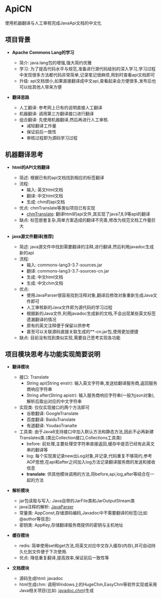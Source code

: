 # ApiCN
使用机器翻译与人工审核完成JavaApi文档的中文化

## 项目背景
- **Apache Commons Lang的学习**
    * 简介: java.lang包的增强,强大简约优雅
    * 学习: 为了提高代码水平与规范,准备进行源代码级别的深入学习,学习过程中发现很多方法都代码非常简单,记录笔记很麻烦,用到时查看api文档即可
    * 升级: api文档很小,如果直接翻译成中文api,查看起来会方便很多,发布后也可以给其他人带来方便
    

- **翻译思路**
    * 人工翻译: 参考网上已有的说明直接人工翻译
    * 机器翻译: 调用第三方翻译接口进行翻译
    * 组合翻译: 先使用机器翻译,然后再进行人工审核. 
        - 减轻翻译工作量
        - 保证前后一致性
        - 审核过程即为源码学习过程


 ## 机器翻译思考
- **html的API文档翻译**
    * 简述: 根据已有的api文档找到相应的标签翻译
    * 流程:
        - 输入: 英文html文档
        - 翻译: 中文html文档
        - 生成: chm的api文档
    * 优点: chmTranslate等类似项目已有实现 
        - [chmTranslate](https://gitee.com/xiagao/chmFanYi): 翻译html的api文件,其实现了java7,8,9等api的翻译
    * 缺点: 标签嵌套复杂,简单方案造成的翻译不完善,修改为规范文档工作量巨大


- **java源文件翻译[推荐]**
    * 简述: java源文件中找到需要翻译的注释,进行翻译,然后利用javadoc生成新的api
    * 流程: 
        - 输入: commons-lang3-3.7-sources.jar
        - 翻译: commons-lang3-3.7-sources-cn.jar
        - 生成: 中文html文档
        - 生成: 中文chm文档
    * 优点:
        - 使用JavaParser很容易找到注释对象,翻译后修改对象重新生成Java文件即可
        - 人工审核新的Java文件即为源代码的学习过程
        - 根据新的Java文件,利用javadoc生成新的文档,不会出现某些英文标签遗漏翻译的情况
        - 原有的英文注释便于保留以供参考
        - 甚至可以关联源码直接关联生成的**-cn.jar包,使用更加便捷
    * 缺点: 目前没有找到类似实现,需要自己思考实现各功能


## 项目模块思考与功能实现简要说明
- **翻译模块**
    * 接口: Translate
        - String api(String enstr): 输入英文字符串,发送给翻译服务商,返回服务商响应字符串
        - String after(String apistr): 输入服务商响应字符串(一般为json对象),解析后取出对应的中文字符串
    * 实现类: 仅仅实现接口的两个方法即可
        - 谷歌翻译: GoogleTranslate 
        - 百度翻译: BaiduTranslate  
        - 有道翻译: YoudaoTranalte  
    * 工具类: 由于Java8支持接口中加入默认方法和静态方法,因此不必再新建Translates类.(类比Collection接口,Collections工具类)
        - before: 前处理,主要处理空字符串直接返回,缓存中是否已经有此英文串的翻译等
        - log: 每个实现类记录new出Log对象,并记录,代码重复不够简约,参考AOP思想,在api和after之间加入log方法记录翻译服务商的发送和接收信息
        - **translate**: 供其他模块调用的方法,将before,api,log,after等结合在一起的方法


- **解析模块**
    * jar包读取与写入: Java自带的JarFile类和JarOutputStream类
    * java注释的解析: [JavaParser](https://github.com/javaparser/javaparser)
    * 常量类: AppConst,存储源码编码,Javadoc中不需要翻译的标签(比如@author等信息)
    * 密钥类: AppKey,存储翻译服务商提供的密钥与主机地址


- **缓存模块**
    * redis: 简单使用set和get方法,将英文对应中文存入缓存(内存),并可自动持久化到文件便于下次使用.
    * 优点: 降低重复翻译,提高效率,保证前后一致性等
    

- **文档模块**
    * 源码生成html: javadoc
    * html生成chm: 调用Windows上的HugeChm,EasyChm等软件实现或采用Java相关项目(比如: [javadoc.chm](https://gitee.com/robot/javadoc.chm))生成

